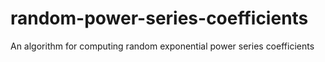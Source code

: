# random-power-series-coefficients
An algorithm for computing random exponential power series coefficients
